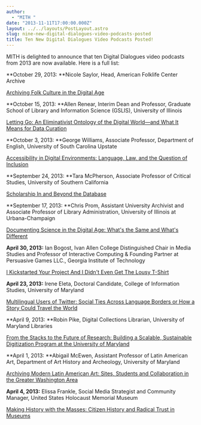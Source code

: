 ```yaml
---
author:
  - "MITH "
date: "2013-11-11T17:00:00.000Z"
layout: ../../layouts/PostLayout.astro
slug: nine-new-digital-dialogues-video-podcasts-posted
title: Ten New Digital Dialogues Video Podcasts Posted!
---
```


MITH is delighted to announce that ten Digital Dialogues video podcasts from 2013 are now available. Here is a full list:

**October 29, 2013: **Nicole Saylor, Head, American Folklife Center Archive

[Archiving Folk Culture in the Digital Age](http://mith.umd.edu/dialogues/nicole-saylor-archiving-folk-culture/)

**October 15, 2013: **Allen Renear, Interim Dean and Professor, Graduate School of Library and Information Science (GSLIS), University of Illinois

[Letting Go: An Eliminativist Ontology of the Digital World—and What It Means for Data Curation](http://mith.umd.edu/dialogues/allen-renear-letting-go-eliminativist-ontology-digital-world-means-data-curation/)

**October 3, 2013: **George Williams, Associate Professor, Department of English, University of South Carolina Upstate

[Accessibility in Digital Environments: Language, Law, and the Question of Inclusion](http://mith.umd.edu/dialogues/george-williams-accessibility-digital-environments-language-law-question-inclusion/)

**September 24, 2013: **Tara McPherson, Associate Professor of Critical Studies, University of Southern California

[Scholarship In and Beyond the Database](http://mith.umd.edu/dialogues/tara-mcpherson-scholarship-beyond-database/)

**September 17, 2013: **Chris Prom, Assistant University Archivist and Associate Professor of Library Administration, University of Illinois at Urbana-Champaign

[Documenting Science in the Digital Age: What's the Same and What's Different](http://mith.umd.edu/dialogues/chris-prom-documenting-science-digital-age-whats-whats-different/)

**April 30, 2013:** Ian Bogost, Ivan Allen College Distinguished Chair in Media Studies and Professor of Interactive Computing & Founding Partner at Persuasive Games LLC., Georgia Institute of Technology

[I Kickstarted Your Project And I Didn't Even Get The Lousy T-Shirt](http://mith.umd.edu/dialogues/i-kickstarted-your-project-and-i-didnt-even-get-the-lousy-t-shirt/)

**April 23, 2013:** Irene Eleta, Doctoral Candidate, College of Information Studies, University of Maryland

[Multilingual Users of Twitter: Social Ties Across Language Borders or How a Story Could Travel the World](http://mith.umd.edu/dialogues/irene-eleta-multilingual-users-of-twitter-social-ties-across-language-borders-or-how-a-story-could-travel-the-world/)

**April 9, 2013: **Robin Pike, Digital Collections Librarian, University of Maryland Libraries

[From the Stacks to the Future of Research: Building a Scalable, Sustainable Digitization Program at the University of Maryland](http://mith.umd.edu/dialogues/from-the-stacks-to-the-future-of-research-building-a-scalable-sustainable-digitization-program-at-the-university-of-maryland/)

**April 1, 2013: **Abigail McEwen, Assistant Professor of Latin American Art, Department of Art History and Archeology, University of Maryland

[Archiving Modern Latin American Art: Sites, Students and Collaboration in the Greater Washington Area](http://mith.umd.edu/dialogues/archiving-modern-latin-american-art-sites-students-and-collaboration-in-the-greater-washington-area/)

**April 4, 2013:** Elissa Frankle, Social Media Strategist and Community Manager, United States Holocaust Memorial Museum

[Making History with the Masses: Citizen History and Radical Trust in Museums](http://mith.umd.edu/dialogues/making-history-with-the-masses-citizen-history-and-radical-trust-in-museums/)
